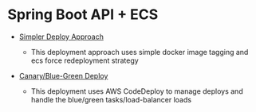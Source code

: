 # Spring Boot API + ECS

- [Simpler Deploy Approach](https://github.com/giovannymassuia/spring-ecs-sqs/tree/poc)
    - This deployment approach uses simple docker image tagging and ecs force redeployment strategy

- [Canary/Blue-Green Deploy](https://github.com/giovannymassuia/spring-ecs-sqs/tree/poc-canary-deploy)
    - This deployment uses AWS CodeDeploy to manage deploys and handle the blue/green tasks/load-balancer loads
